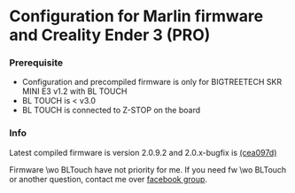 # Configuration for Marlin firmware and Creality Ender 3 (PRO)

### Prerequisite
- Configuration and precompiled firmware is only for BIGTREETECH SKR MINI E3 v1.2 with BL TOUCH
- BL TOUCH is < v3.0
- BL TOUCH is connected to Z-STOP on the board

### Info
Latest compiled firmware is version 2.0.9.2 and 2.0.x-bugfix is [(cea097d)](https://github.com/MarlinFirmware/Marlin/commits/bugfix-2.0.x)

Firmware \wo BLTouch have not priority for me. If you need fw \wo BLTouch or another question, contact me over [facebook group](https://www.facebook.com/groups/250076019468348/).
